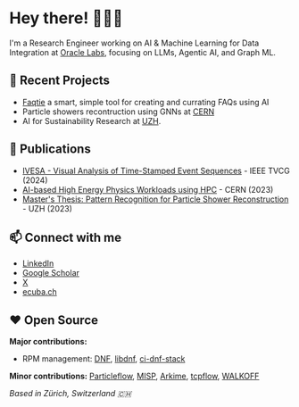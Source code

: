 # Hey there! 👨🏽‍💻

I'm a Research Engineer working on AI & Machine Learning for Data Integration at [Oracle Labs](https://labs.oracle.com/), focusing on LLMs, Agentic AI, and Graph ML.

## 🚀 Recent Projects
- [Faqtie](https://faqtie.com/) a smart, simple tool for creating and currating FAQs using AI
- Particle showers recontruction using GNNs at [CERN](https://home.cern/)
- AI for Sustainability Research at [UZH](https://www.ifi.uzh.ch/en.html).

## 📄 Publications
- [IVESA - Visual Analysis of Time-Stamped Event Sequences](https://ieeexplore.ieee.org/document/10494234/) - IEEE TVCG (2024)
- [AI-based High Energy Physics Workloads using HPC](https://arxiv.org/abs/2303.15053) - CERN (2023)
- [Master's Thesis: Pattern Recognition for Particle Shower Reconstruction](https://capuana.ifi.uzh.ch/publications/PDFs/23612_Cuba_AIML_HGCAL_Reco_Thesis.pdf) - UZH (2023)

## 📫 Connect with me
- [LinkedIn](https://www.linkedin.com/in/eduard-cuba/)
- [Google Scholar](https://scholar.google.com/citations?user=SxRRQQIAAAAJ&hl=en)
- [X](https://x.com/cubaedo)
- [ecuba.ch](https://ecuba.ch)

## ❤️ Open Source
**Major contributions:**
- RPM management: [DNF](https://github.com/rpm-software-management/dnf), [libdnf](https://github.com/rpm-software-management/libdnf), [ci-dnf-stack](https://github.com/rpm-software-management/ci-dnf-stack)

**Minor contributions:** [Particleflow](https://github.com/jpata/particleflow), [MISP](https://github.com/MISP/MISP), [Arkime](https://github.com/arkime/arkime), [tcpflow](https://github.com/simsong/tcpflow), [WALKOFF](https://github.com/nsacyber/WALKOFF)


*Based in Zürich, Switzerland 🇨🇭*
